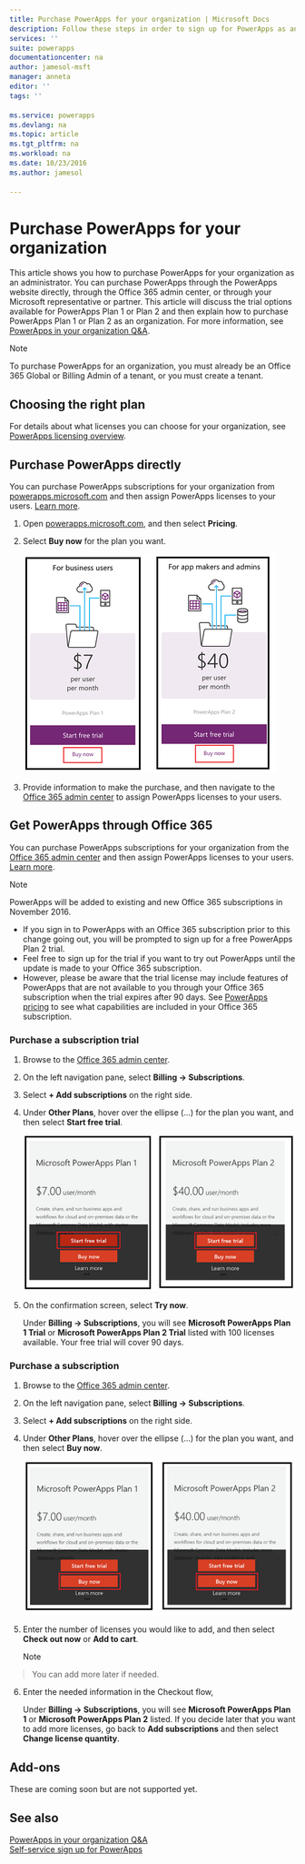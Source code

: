 ```yaml
---
title: Purchase PowerApps for your organization | Microsoft Docs
description: Follow these steps in order to sign up for PowerApps as an administrator.
services: ''
suite: powerapps
documentationcenter: na
author: jamesol-msft
manager: anneta
editor: ''
tags: ''

ms.service: powerapps
ms.devlang: na
ms.topic: article
ms.tgt_pltfrm: na
ms.workload: na
ms.date: 10/23/2016
ms.author: jamesol

---
```

# Purchase PowerApps for your organization
This article shows you how to purchase PowerApps for your organization as an administrator. You can purchase PowerApps through the PowerApps website directly, through the Office 365 admin center, or through your Microsoft representative or partner. This article will discuss the trial options available for PowerApps Plan 1 or Plan 2 and then explain how to purchase PowerApps Plan 1 or Plan 2 as an organization. For more information, see [PowerApps in your organization Q&A](signup-question-and-answer.md).

> [!NOTE]
>   To purchase PowerApps for an organization, you must already be an Office 365 Global or Billing Admin of a tenant, or you must create a tenant.

## Choosing the right plan
For details about what licenses you can choose for your organization, see [PowerApps licensing overview](pricing-billing-skus.md).

## Purchase PowerApps directly
You can purchase PowerApps subscriptions for your organization from [powerapps.microsoft.com][4] and then assign PowerApps licenses to your users. [Learn more][5].

1. Open [powerapps.microsoft.com][4], and then select **Pricing**.

2. Select **Buy now** for the plan you want.

    ![](./media/signup-for-powerapps-admin/buy-now.png)

3. Provide information to make the purchase, and then navigate to the [Office 365 admin center][6] to assign PowerApps licenses to your users.

## Get PowerApps through Office 365
You can purchase PowerApps subscriptions for your organization from the [Office 365 admin center][6] and then assign PowerApps licenses to your users. [Learn more][5].

> [!NOTE]
> PowerApps will be added to existing and new Office 365 subscriptions in November 2016.
>
> * If you sign in to PowerApps with an Office 365 subscription prior to this change going out, you will be prompted to sign up for a free PowerApps Plan 2 trial.
> * Feel free to sign up for the trial if you want to try out PowerApps until the update is made to your Office 365 subscription.  
> * However, please be aware that the trial license may include features of PowerApps that are not available to you through your Office 365 subscription when the trial expires after 90 days.  See [PowerApps pricing][2] to see what capabilities are included in your Office 365 subscription.


### Purchase a subscription trial
1. Browse to the [Office 365 admin center][6].

2. On the left navigation pane, select **Billing -> Subscriptions**.

3. Select **+ Add subscriptions** on the right side.

4. Under **Other Plans**, hover over the ellipse (...) for the plan you want, and then select **Start free trial**.

    ![](./media/signup-for-powerapps-admin/admin-purchase-trial.png)

5. On the confirmation screen, select **Try now**.

    Under **Billing -> Subscriptions**, you will see **Microsoft PowerApps Plan 1 Trial** or **Microsoft PowerApps Plan 2 Trial** listed with 100 licenses available. Your free trial will cover 90 days.

### Purchase a subscription
1. Browse to the [Office 365 admin center][6].

2. On the left navigation pane, select **Billing -> Subscriptions**.

3. Select **+ Add subscriptions** on the right side.

4. Under **Other Plans**, hover over the ellipse (...) for the plan you want, and then select **Buy now**.

    ![](./media/signup-for-powerapps-admin/admin-purchase-paid.png)

5. Enter the number of licenses you would like to add, and then select **Check out now** or **Add to cart**.

   > [!NOTE]
> You can add more later if needed.
   >

6. Enter the needed information in the Checkout flow,

    Under **Billing -> Subscriptions**, you will see **Microsoft PowerApps Plan 1** or **Microsoft PowerApps Plan 2** listed. If you decide later that you want to add more licenses, go back to **Add subscriptions** and then select **Change license quantity**.

## Add-ons
These are coming soon but are not supported yet.

## See also
[PowerApps in your organization Q&A](signup-question-and-answer.md)  
[Self-service sign up for PowerApps](../canvas-apps/signup-for-powerapps.md)  

<!--Reference links in article-->
[1]: http://go.microsoft.com/fwlink/p/?LinkId=715583
[2]: http://go.microsoft.com/fwlink/p/?LinkId=708209
[4]: https://go.microsoft.com/fwlink/?linkid=832551
[5]: https://support.office.com/article/997596b5-4173-4627-b915-36abac6786dc
[6]: https://portal.office.com/admin/default.aspx
